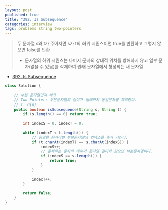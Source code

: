 ```yaml
---
layout: post
published: true
title: "392. Is Subsequence"
categories: interview
tags: problems string two-pointers
---
```


> 두 문자열 s와 t가 주어지면 s가 t의 하위 시퀀스이면 true를 반환하고 그렇지 않으면 false를 반환  
> - 문자열의 하위 시퀀스는 나머지 문자의 상대적 위치를 방해하지 않고 일부 문자(없을 수 있음)를 삭제하여 원래 문자열에서 형성되는 새 문자열

- [392. Is Subsequence](https://leetcode.com/problems/is-subsequence/)


```java
class Solution {
    
    // 부분 문자열인지 체크 
    // Two Pointer: 부분문자열의 길이가 될때까지 동일문자를 체크한다.
    // T: O(n)
    public boolean isSubsequence(String s, String t) {
        if (s.length() == 0) return true;
        
        int indexS = 0, indexT = 0;
        
        while (indexT < t.length()) {
            // 동일한 문자이면 부분문자열의 인덱스를 증가 시킨다. 
            if (t.charAt(indexT) == s.charAt(indexS)) {
                indexS++;
                // 존재하는 문자의 개수가 문자열 길이와 같으면 부분문자열이다.
                if (indexS == s.length()) {
                    return true;
                }
            }
            
            indexT++;
        }
        
        return false;
    }
}
```
